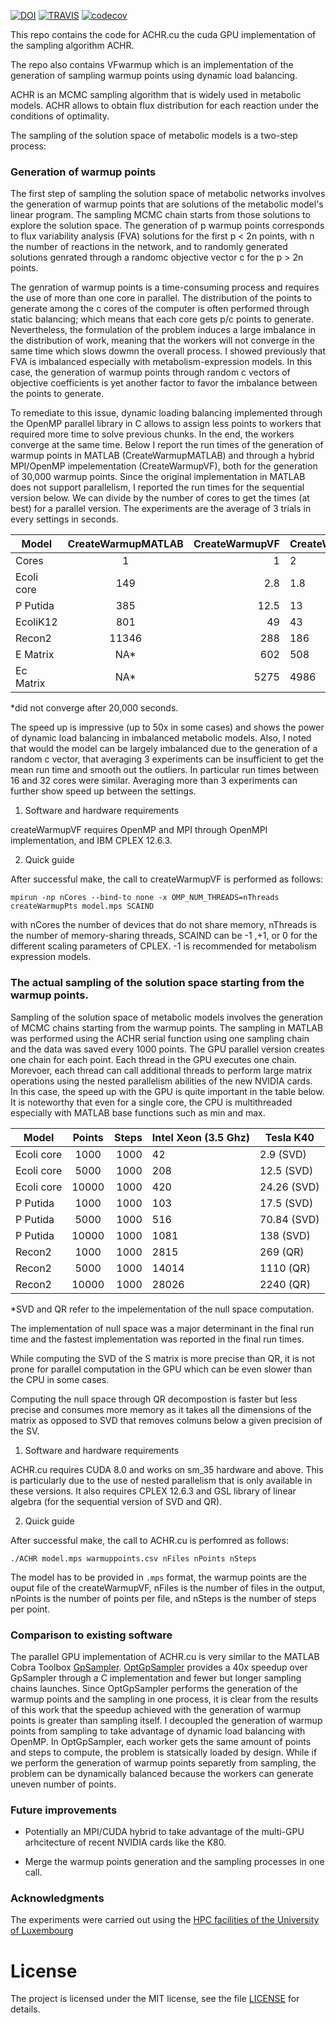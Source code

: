 [![DOI](https://zenodo.org/badge/133329310.svg)](https://zenodo.org/badge/latestdoi/133329310)
[![TRAVIS](https://travis-ci.com/marouenbg/ACHR.cu.svg?branch=master)](https://travis-ci.com/marouenbg/ACHR.cu)
[![codecov](https://codecov.io/gh/marouenbg/ACHR.cu/branch/master/graph/badge.svg)](https://codecov.io/gh/marouenbg/ACHR.cu)

This repo contains the code for ACHR.cu the cuda GPU implementation of the sampling algorithm ACHR.

The repo also contains VFwarmup which is an implementation of the generation of sampling warmup points using dynamic load balancing.

ACHR is an MCMC sampling algorithm that is widely used in metabolic models. ACHR allows to obtain flux distribution for each reaction under the conditions of optimality.

The sampling of the solution space of metabolic models is a two-step process:

### Generation of warmup points

The first step of sampling the solution space of metabolic networks involves the generation of warmup points that are solutions of the metabolic model's linear program. The sampling MCMC chain starts from those solutions to explore the solution space. The generation of p warmup points corresponds to flux variability analysis (FVA) solutions for the first p < 2n points, with n the number of reactions in the network, and to randomly generated solutions genrated through a randomc objective vector c for the p > 2n points.

The genration of warmup points is a time-consuming process and requires the use of more than one core in parallel. The distribution of the points to generate among the c cores of the computer is often performed through static balancing; which means that each core gets p/c points to generate. Nevertheless, the formulation of the problem induces a large imbalance in the distribution of work, meaning that the workers will not converge in the same time which slows dowmn the overall process. I showed previously that FVA is imbalanced especially with metabolism-expression models. In this case, the generation of warmup points through random c vectors of objective coefficients is yet another factor to favor the imbalance between the points to generate.

To remediate to this issue, dynamic loading balancing implemented through the OpenMP parallel library in C allows to assign less points to workers that required more time to solve previous chunks. In the end, the workers converge at the same time.
Below I report the run times of the generation of warmup points in MATLAB (CreateWarmupMATLAB) and through a hybrid MPI/OpenMP impelementation (CreateWarmupVF), both for the generation of 30,000 warmup points. 
Since the original implementation in MATLAB does not support parallelism, I reported the run times for the sequential version below. We can divide by the number of cores to get the times (at best) for a parallel version.
The experiments are the average of 3 trials in every settings in seconds.

| Model         | CreateWarmupMATLAB | CreateWarmupVF  |CreateWarmupVF  |CreateWarmupVF |CreateWarmupVF |CreateWarmupVF |CreateWarmupVF |
| ------------- |:------------------:| ---------------:|----------------|---|-------|---|---|
| Cores         | 1                  | 1               |2               |4  |8      |16 |32 |
| Ecoli core    |149                 |2.8              |1.8             |0.8|0.7    |0.5|0.5|
| P Putida      | 385                | 12.5            |13              |8  |4      |2  |2  |
| EcoliK12      | 801                |    49           |43              |23 |10.4   |9.5|9.1|
| Recon2        | 11346              |     288         |186             |30 |32     |24 |21 |
| E Matrix      | NA*                |   602           |508             |130|52     |43 |43 |
| Ec Matrix     | NA*                | 5275            |4986            |924|224    |118|117|

*did not converge after 20,000 seconds.

The speed up is impressive (up to 50x in some cases) and shows the power of dynamic load balancing in imbalanced metabolic models.
Also, I noted that would the model can be largely imbalanced due to the generation of a random c vector, that averaging 3 experiments can be insufficient to get the mean run time and smooth out the outliers. In particular run times between 16 and 32 cores were similar. Averaging more than 3 experiments can further show speed up between the settings.

1. Software and hardware requirements

createWarmupVF requires OpenMP and MPI through OpenMPI implementation, and IBM CPLEX 12.6.3.

2. Quick guide

After successful make, the call to createWarmupVF is performed as follows:

`mpirun -np nCores --bind-to none -x OMP_NUM_THREADS=nThreads createWarmupPts model.mps SCAIND`

with nCores the number of devices that do not share memory, nThreads is the number of memory-sharing threads, SCAIND can be -1 ,+1, or 0 for the different scaling parameters of CPLEX. -1 is recommended for metabolism expression models.

### The actual sampling of the solution space starting from the warmup points.

Sampling of the solution space of metabolic models involves the generation of MCMC chains starting from the warmup points.
The sampling in MATLAB was performed using the ACHR serial function using one sampling chain and the data was saved every 1000 points. The GPU parallel version creates one chain for each point. 
Each thread in the GPU executes one chain. Morevoer, each thread can call additional threads to perform large matrix operations using the nested parallelism abilities of the new NVIDIA cards.   
In this case, the speed up with the GPU is quite important in the table below. It is noteworthy that even for a single core, the CPU is multithreaded especially with MATLAB base functions such as min and max.


| Model         | Points             | Steps           |Intel Xeon (3.5 Ghz)  |Tesla K40    |
| ------------- |:------------------:| ---------------:|----------------------|-------------|
| Ecoli core    | 1000               | 1000            |42                    | 2.9   (SVD) |      |
| Ecoli core    | 5000               | 1000            |208                   | 12.5  (SVD) |
| Ecoli core    | 10000              | 1000            |420                   | 24.26 (SVD) |
| P Putida      | 1000               | 1000            |103                   | 17.5  (SVD) |
| P Putida      | 5000               | 1000            |516                   | 70.84 (SVD) |
| P Putida      | 10000              | 1000            |1081                  | 138   (SVD) |
| Recon2        | 1000               | 1000            |2815                  | 269   (QR)  |
| Recon2        | 5000               | 1000            |14014                 | 1110  (QR)  |
| Recon2        | 10000              | 1000            |28026                 | 2240  (QR)  |
 

*SVD and QR refer to the impelementation of the null space computation.
 
The implementation of null space was a major determinant in the final run time and the fastest implementation was reported in the final run times.

While computing the SVD of the S matrix is more precise than QR, it is not prone for parallel computation in the GPU which can be even slower than the CPU in some cases.

Computing the null space through QR decompostion is faster but less precise and consumes more memory as it takes all the dimensions of the matrix as opposed to SVD that removes colmuns below a given precision of the SV.

1. Software and hardware requirements

ACHR.cu requires CUDA 8.0 and works on sm_35 hardware and above. This is particularly due to the use of nested parallelism that is only available in these versions.
It also requires CPLEX 12.6.3 and GSL library of linear algebra (for the sequential version of SVD and QR).

2. Quick guide

After successful make, the call to ACHR.cu is perfomred as follows:

`./ACHR model.mps warmuppoints.csv nFiles nPoints nSteps`

The model has to be provided in `.mps` format, the warmup points are the ouput file of the createWarmupVF, nFiles is the number of files in the output, nPoints is the number
of points per file, and nSteps is the number of steps per point.

### Comparison to existing software

The parallel GPU implementation of ACHR.cu is very similar to the MATLAB Cobra Toolbox [GpSampler](https://github.com/marouenbg/cobratoolbox/blob/master/src/modelAnalysis/sampling/ACHRSampler.m). 
[OptGpSampler](http://cs.ru.nl/~wmegchel/optGpSampler/) provides a 40x speedup over GpSampler through a C implementation and fewer but longer sampling chains launches.
Since OptGpSampler performs the generation of the warmup points and the sampling in one process, it is clear from the results of this work that the speedup achieved with the generation of warmup points is greater than sampling itself. I decoupled the generation of warmup points from sampling to take advantage of dynamic load balancing with OpenMP. In OptGpSampler, each worker gets the same amount of points and steps to compute, the problem is statsically loaded by design.
While if we perform the generation of warmup points separetly from sampling, the problem can be dynamically balanced because the workers can generate uneven number of points. 

### Future improvements

+ Potentially an MPI/CUDA hybrid to take advantage of the multi-GPU arhcitecture of recent NVIDIA cards like the K80.

+ Merge the warmup points generation and the sampling processes in one call.

### Acknowledgments

The experiments were carried out using the [HPC facilities of the University of Luxembourg](http://hpc.uni.lu)

# License

The project is licensed under the MIT license, see the file [LICENSE](<https://github.com/marouenbg/ACHR.cu/blob/master/LICENSE.txt>) for details.
